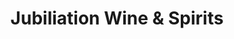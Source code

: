 ---
title: "Jubiliation Wine & Spirits"
url: /albuquerque/jubiliation-wine-und-spirits/
shop: Spirituosen
---